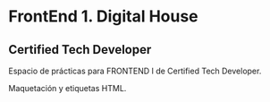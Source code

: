 # FrontEnd 1. Digital House
## Certified Tech Developer
Espacio de prácticas para FRONTEND I de Certified Tech Developer.

Maquetación y etiquetas HTML.
